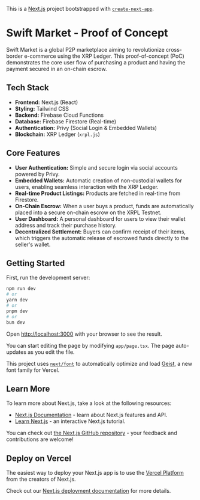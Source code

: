 This is a [Next.js](https://nextjs.org) project bootstrapped with [`create-next-app`](https://nextjs.org/docs/app/api-reference/cli/create-next-app).

# Swift Market - Proof of Concept

Swift Market is a global P2P marketplace aiming to revolutionize cross-border e-commerce using the XRP Ledger. This proof-of-concept (PoC) demonstrates the core user flow of purchasing a product and having the payment secured in an on-chain escrow.

## Tech Stack

- **Frontend:** Next.js (React)
- **Styling:** Tailwind CSS
- **Backend:** Firebase Cloud Functions
- **Database:** Firebase Firestore (Real-time)
- **Authentication:** Privy (Social Login & Embedded Wallets)
- **Blockchain:** XRP Ledger (`xrpl.js`)

## Core Features

- **User Authentication:** Simple and secure login via social accounts powered by Privy.
- **Embedded Wallets:** Automatic creation of non-custodial wallets for users, enabling seamless interaction with the XRP Ledger.
- **Real-time Product Listings:** Products are fetched in real-time from Firestore.
- **On-Chain Escrow:** When a user buys a product, funds are automatically placed into a secure on-chain escrow on the XRPL Testnet.
- **User Dashboard:** A personal dashboard for users to view their wallet address and track their purchase history.
- **Decentralized Settlement:** Buyers can confirm receipt of their items, which triggers the automatic release of escrowed funds directly to the seller's wallet.

## Getting Started

First, run the development server:

```bash
npm run dev
# or
yarn dev
# or
pnpm dev
# or
bun dev
```

Open [http://localhost:3000](http://localhost:3000) with your browser to see the result.

You can start editing the page by modifying `app/page.tsx`. The page auto-updates as you edit the file.

This project uses [`next/font`](https://nextjs.org/docs/app/building-your-application/optimizing/fonts) to automatically optimize and load [Geist](https://vercel.com/font), a new font family for Vercel.

## Learn More

To learn more about Next.js, take a look at the following resources:

- [Next.js Documentation](https://nextjs.org/docs) - learn about Next.js features and API.
- [Learn Next.js](https://nextjs.org/learn) - an interactive Next.js tutorial.

You can check out [the Next.js GitHub repository](https://github.com/vercel/next.js) - your feedback and contributions are welcome!

## Deploy on Vercel

The easiest way to deploy your Next.js app is to use the [Vercel Platform](https://vercel.com/new?utm_medium=default-template&filter=next.js&utm_source=create-next-app&utm_campaign=create-next-app-readme) from the creators of Next.js.

Check out our [Next.js deployment documentation](https://nextjs.org/docs/app/building-your-application/deploying) for more details.
